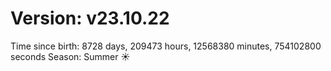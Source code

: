 # Version: v23.10.22
Time since birth: 8728 days, 209473 hours, 12568380 minutes, 754102800 seconds
Season: Summer ☀️
